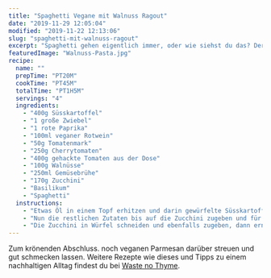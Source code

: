 ```yaml
---
title: "Spaghetti Vegane mit Walnuss Ragout"
date: "2019-11-29 12:05:04"
modified: "2019-11-22 12:13:06"
slug: "spaghetti-mit-walnuss-ragout"
excerpt: "Spaghetti gehen eigentlich immer, oder wie siehst du das? Der Klassiker mit Tomatensosse schmeckt jedes Mal aufs Neue. Damit es aber nicht langweilig wird, haben wir den Klassiker neu aufgelegt und ihm ein paar Komponenten zusätzlich geschenkt. "
featuredImage: "Walnuss-Pasta.jpg"
recipe:
  name: ""
  prepTime: "PT20M"
  cookTime: "PT45M"
  totalTime: "PT1H5M"
  servings: "4"
  ingredients:
    - "400g Süsskartoffel"
    - "1 große Zwiebel"
    - "1 rote Paprika"
    - "100ml veganer Rotwein"
    - "50g Tomatenmark"
    - "250g Cherrytomaten"
    - "400g gehackte Tomaten aus der Dose"
    - "100g Walnüsse"
    - "250ml Gemüsebrühe"
    - "170g Zucchini"
    - "Basilikum"
    - "Spaghetti"
  instructions:
    - "Etwas Öl in einem Topf erhitzen und darin gewürfelte Süsskartoffel, Zwiebel und Paprika anbraten. Mit Wein ablöschen und einreduzieren lassen, auf die Hälfte."
    - "Nun die restlichen Zutaten bis auf die Zucchini zugeben und für etwa 15-20 Minuten aufköcheln lassen."
    - "Die Zucchini in Würfel schneiden und ebenfalls zugeben, dann erneut für weitere 20 Minuten auf kleiner Flamme köcheln, bis die Sosse angedickt ist."
---
```


Zum krönenden Abschluss. noch veganen Parmesan darüber streuen und gut schmecken lassen. Weitere Rezepte wie dieses und Tipps zu einem nachhaltigen Alltag findest du bei [Waste no Thyme](https://wastenothyme.com).